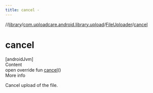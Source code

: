 ```yaml
---
title: cancel -
---
```

//[library](../../index.md)/[com.uploadcare.android.library.upload](../index.md)/[FileUploader](index.md)/[cancel](cancel.md)



# cancel  
[androidJvm]  
Content  
open override fun [cancel](cancel.md)()  
More info  


Cancel upload of the file.

  



